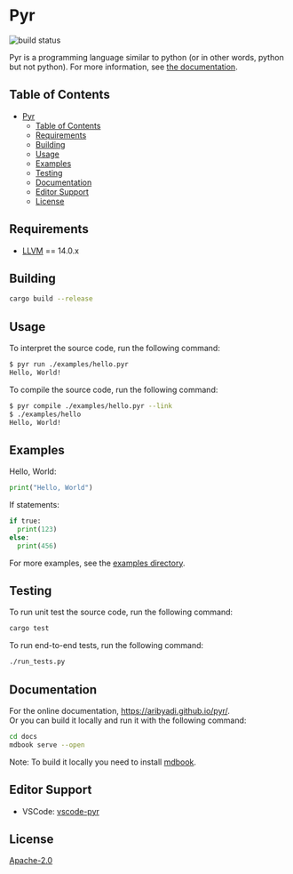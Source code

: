 # Pyr

![build status](https://img.shields.io/github/workflow/status/AribYadi/pyr/Continuous%20integration/master)

Pyr is a programming language similar to python (or in other words, python but not python).
For more information, see [the documentation](https://aribyadi.github.io/pyr/).

## Table of Contents

- [Pyr](#pyr)
  - [Table of Contents](#table-of-contents)
  - [Requirements](#requirements)
  - [Building](#building)
  - [Usage](#usage)
  - [Examples](#examples)
  - [Testing](#testing)
  - [Documentation](#documentation)
  - [Editor Support](#editor-support)
  - [License](#license)

## Requirements

- [LLVM](https://llvm.org/releases) == 14.0.x

## Building

```bash
cargo build --release
```

## Usage

To interpret the source code, run the following command:

```bash
$ pyr run ./examples/hello.pyr
Hello, World!
```

To compile the source code, run the following command:

```bash
$ pyr compile ./examples/hello.pyr --link
$ ./examples/hello
Hello, World!
```

## Examples

Hello, World:

```python
print("Hello, World")
```

If statements:

```python
if true:
  print(123)
else:
  print(456)
```

For more examples, see the [examples directory](./examples).

## Testing

To run unit test the source code, run the following command:

```bash
cargo test
```

To run end-to-end tests, run the following command:

```bash
./run_tests.py
```

## Documentation

For the online documentation, <https://aribyadi.github.io/pyr/>. \
Or you can build it locally and run it with the following command:

```bash
cd docs
mdbook serve --open
```

Note: To build it locally you need to install [mdbook](https://rust-lang.github.io/mdBook/guide/installation.html).

## Editor Support

- VSCode: [vscode-pyr](https://github.com/AribYadi/vscode-pyr.git)

## License

[Apache-2.0](LICENSE)
